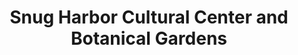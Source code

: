 ---
layout: repo
title: "Snug Harbor Cultural Center and Botanical Gardens"
id: 23093
permalink: repos/23093/
---